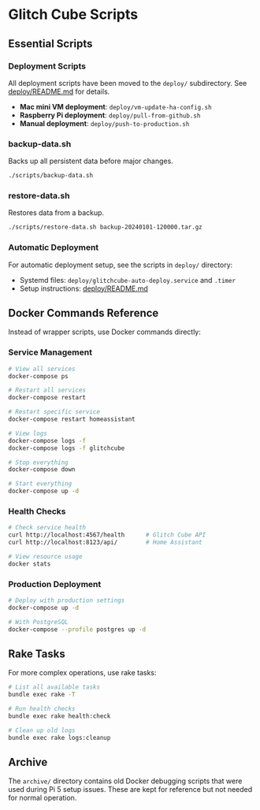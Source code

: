# Glitch Cube Scripts

## Essential Scripts

### Deployment Scripts
All deployment scripts have been moved to the `deploy/` subdirectory. See [deploy/README.md](deploy/README.md) for details.

- **Mac mini VM deployment**: `deploy/vm-update-ha-config.sh`
- **Raspberry Pi deployment**: `deploy/pull-from-github.sh`
- **Manual deployment**: `deploy/push-to-production.sh`

### backup-data.sh
Backs up all persistent data before major changes.
```bash
./scripts/backup-data.sh
```

### restore-data.sh
Restores data from a backup.
```bash
./scripts/restore-data.sh backup-20240101-120000.tar.gz
```

### Automatic Deployment
For automatic deployment setup, see the scripts in `deploy/` directory:
- Systemd files: `deploy/glitchcube-auto-deploy.service` and `.timer`
- Setup instructions: [deploy/README.md](deploy/README.md)

## Docker Commands Reference

Instead of wrapper scripts, use Docker commands directly:

### Service Management
```bash
# View all services
docker-compose ps

# Restart all services
docker-compose restart

# Restart specific service
docker-compose restart homeassistant

# View logs
docker-compose logs -f
docker-compose logs -f glitchcube

# Stop everything
docker-compose down

# Start everything
docker-compose up -d
```

### Health Checks
```bash
# Check service health
curl http://localhost:4567/health      # Glitch Cube API
curl http://localhost:8123/api/        # Home Assistant

# View resource usage
docker stats
```

### Production Deployment
```bash
# Deploy with production settings
docker-compose up -d

# With PostgreSQL
docker-compose --profile postgres up -d
```

## Rake Tasks

For more complex operations, use rake tasks:

```bash
# List all available tasks
bundle exec rake -T

# Run health checks
bundle exec rake health:check

# Clean up old logs
bundle exec rake logs:cleanup
```

## Archive

The `archive/` directory contains old Docker debugging scripts that were used during Pi 5 setup issues. These are kept for reference but not needed for normal operation.